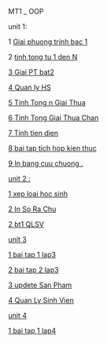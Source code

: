 
 MT1 _ OOP
 
unit 1:

 1  <a href="https://github.com/FASTTRACKSE/FTJD1801_JavaCore/blob/master/Khanhcodedao/BaiTapCuaFatsTrast/src/MT_1_OOP/GiaiPTBat_1.java"> Giai phuong trinh bac 1 </a>

 2  <a href="https://github.com/FASTTRACKSE/FTJD1801_JavaCore/blob/master/Khanhcodedao/BaiTapCuaFatsTrast/src/MT_1_OOP/tinhtongtu1denN.java"> tinh tong tu 1 den N


3  <a href="https://github.com/FASTTRACKSE/FTJD1801_JavaCore/blob/master/Khanhcodedao/BaiTapCuaFatsTrast/src/MT_1_OOP/GiaiPT_Bat2.java"> Giai PT bat2


4  <a href="https://github.com/FASTTRACKSE/FTJD1801_JavaCore/blob/master/Khanhcodedao/BaiTapCuaFatsTrast/src/MT_1_OOP/QuanLyHS.java"> Quan ly HS

5  <a href="https://github.com/FASTTRACKSE/FTJD1801_JavaCore/blob/master/Khanhcodedao/OOP/src/unit_1/TinhGiaiThua.java"> Tinh Tong n Giai Thua 

6  <a href="https://github.com/FASTTRACKSE/FTJD1801_JavaCore/blob/master/Khanhcodedao/OOP/src/unit_1/TinhGiaiThua_Chan.java"> Tinh Tong Giai Thua Chan

7  <a href="https://github.com/FASTTRACKSE/FTJD1801_JavaCore/blob/master/Khanhcodedao/OOP/src/unit_1/QuanLyTienDien.java">  Tinh tien dien

8 <a href="https://github.com/FASTTRACKSE/FTJD1801_JavaCore/blob/master/Khanhcodedao/OOP/src/unit_1/Unit_1_BaiTapTichHopKienThuc.java"> bai tap tich hop kien thuc 

9 <a href="https://github.com/FASTTRACKSE/FTJD1801_JavaCore/blob/master/Khanhcodedao/BaiTapCuaFatsTrast/src/MT_1_OOP/InBangCuuChuong.java"> In bang cuu chuong .
 

unit 2 :


1 <a href="https://github.com/FASTTRACKSE/FTJD1801_JavaCore/blob/master/Khanhcodedao/OOP/src/unit_1/XepdanhSachHocSinh.java"> xep loai hoc sinh
 
 
2 <a href="https://github.com/FASTTRACKSE/FTJD1801_JavaCore/blob/master/Khanhcodedao/BaiTapCuaFatsTrast/src/MT_1_OOP/OOP_InSoraChu.java"> In So Ra Chu 

2 <a href ="https://github.com/FASTTRACKSE/FTJD1801_JavaCore/blob/master/Khanhcodedao/BaiTapCuaFatsTrast/src/MT_1_OOP/Unit_3_QLSV.java">  bt1 QLSV

unit 3 


1 <a href =""> bai tap 1 lap3
 
2 <a href =""> bai tap 2 lap3
 
3 <a href =""> updete San Pham

4 <a href =""> Quan Ly Sinh Vien


unit 4 


1 <a href ="">  bai tap 1 lap4
